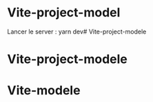 # Vite-project-model

Lancer le server : yarn dev# Vite-project-modele
# Vite-project-modele
# Vite-modele

